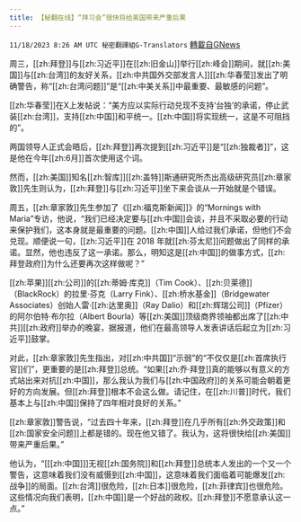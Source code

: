 ```yaml
---
title: 【秘翻在线】“拜习会”很快将给美国带来严重后果
---
```

`11/18/2023 8:26 AM UTC 秘密翻譯組G-Translators` [轉載自GNews](https://gnews.org/articles/1990832)

周三，[[zh:拜登]]与[[zh:习近平]]在[[zh:旧金山]]举行[[zh:峰会]]期间，就[[zh:美国]]与[[zh:台湾]]的友好关系，[[zh:中共国外交部发言人]][[zh:华春莹]]发出了明确警告，称“[[zh:台湾问题]]”是“[[zh:中美关系]]中最重要、最敏感的问题”。

[[zh:华春莹]]在X上发帖说：“美方应以实际行动兑现不支持‘台独’的承诺，停止武装[[zh:台湾]]，支持[[zh:中国]]和平统一。[[zh:中国]]将实现统一，这是不可阻挡的”。

两国领导人正式会晤后，[[zh:拜登]]再次提到[[zh:习近平]]是“[[zh:独裁者]]”，这是他在今年[[zh:6月]]首次使用这个词。

然而，[[zh:美国]]知名[[zh:智库]][[zh:盖特]]斯通研究所杰出高级研究员[[zh:章家敦]]先生则认为，[[zh:拜登]]与[[zh:习近平]]坐下来会谈从一开始就是个错误。

周五，[[zh:章家敦]]先生参加了《[[zh:福克斯新闻]]》的“Mornings with Maria”专访，他说，“我们已经决定要与[[zh:中国]]会谈，并且不采取必要的行动来保护我们，这本身就是最重要的问题。[[zh:中国]]人给过我们承诺，但他们不会兑现。顺便说一句，[[zh:习近平]]在 2018 年就[[zh:芬太尼]]问题做出了同样的承诺。显然，他也违反了这一承诺。那么，明知这是[[zh:中国]]的做事方式，[[zh:拜登政府]]为什么还要再次这样做呢？”

[[zh:苹果]][[zh:公司]]的[[zh:蒂姆·库克]]（Tim Cook）、[[zh:贝莱德]]（BlackRock）的拉里·芬克（Larry Fink）、[[zh:桥水基金]]（Bridgewater Associates）创始人雷·[[zh:达里奥]]（Ray Dalio）和[[zh:辉瑞公司]]（Pfizer）的阿尔伯特·布尔拉（Albert Bourla）等[[zh:美国]]顶级商界领袖都出席了[[zh:中共]][[zh:政府]]举办的晚宴，据报道，他们在最高领导人发表讲话后起立为[[zh:习近平]]鼓掌。

对此，[[zh:章家敦]]先生指出，对[[zh:中共国]]“示弱”的“不仅仅是[[zh:首席执行官]]们”，更重要的是[[zh:拜登]]总统。“如果[[zh:乔·拜登]]真的能够以有意义的方式站出来对抗[[zh:中国]]，那么我认为我们与[[zh:中国政府]]的关系可能会朝着更好的方向发展。但[[zh:拜登]]根本不会这么做。请记住，在[[zh:川普]]时代，我们基本上与[[zh:中国]]保持了四年相对良好的关系。”

[[zh:章家敦]]警告说，“过去四十年来，[[zh:拜登]]在几乎所有[[zh:外交政策]]和[[zh:国家安全问题]]上都是错的。现在他又错了。我认为，这将很快给[[zh:美国]]带来严重后果。”

他认为，“\[[[zh:中国]]\]无视[[zh:国务院]]和[[zh:拜登]]总统本人发出的一个又一个警告，这意味着我们没有威慑到[[zh:中国]]，这意味着我们面临着可能爆发[[zh:战争]]的局面。[[zh:台湾]]很危险，[[zh:日本]]很危险，[[zh:菲律宾]]也很危险。这些情况向我们表明，[[zh:中国]]是一个好战的政权。[[zh:拜登]]不愿意承认这一点。”
